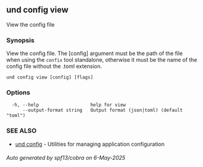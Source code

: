## und config view

View the config file

### Synopsis

View the config file. The [config] argument must be the path of the file when using the `confix` tool standalone, otherwise it must be the name of the config file without the .toml extension.

```
und config view [config] [flags]
```

### Options

```
  -h, --help                   help for view
      --output-format string   Output format (json|toml) (default "toml")
```

### SEE ALSO

* [und config](und_config.md)	 - Utilities for managing application configuration

###### Auto generated by spf13/cobra on 6-May-2025
